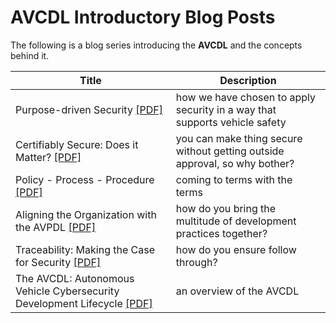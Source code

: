 # AVCDL Introductory Blog Posts

The following is a blog series introducing the **AVCDL** and the concepts behind it.

| Title | Description |
|--|--|
| Purpose-driven Security [[PDF]](./purpose-driven%20security.pdf) | how we have chosen to apply security in a way that supports vehicle safety |
| Certifiably Secure: Does it Matter? [[PDF]](./certifiably%20secure%20-%20does%20it%20matter.pdf) | you can make thing secure without getting outside approval, so why bother? |
| Policy - Process - Procedure [[PDF]](./policy%20-%20process%20-%20procedure%20-%20whats%20in%20a%20name.pdf) | coming to terms with the terms |
| Aligning the Organization with the AVPDL [[PDF]](./aligning%20the%20organization%20with%20the%20AVPDL.pdf) | how do you bring the multitude of development practices together? |
| Traceability: Making the Case for Security [[PDF]](./traceability%20-%20making%20the%20case%20for%20certification.pdf) | how do you ensure follow through? |
| The AVCDL: Autonomous Vehicle Cybersecurity Development Lifecycle [[PDF]](./AVCDL%20-%20the%20autonomous%20vehicle%20cybersecurity%20development%20lifecycle.pdf) | an overview of the AVCDL |
